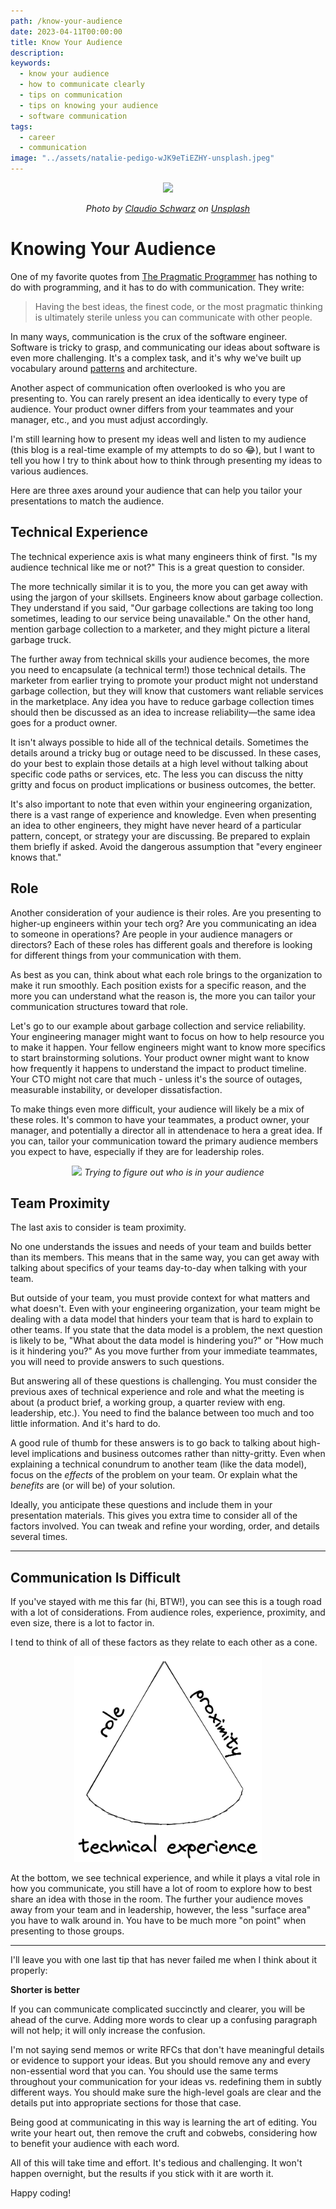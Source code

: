 ```yaml
---
path: /know-your-audience
date: 2023-04-11T00:00:00
title: Know Your Audience
description: 
keywords:
  - know your audience
  - how to communicate clearly
  - tips on communication
  - tips on knowing your audience
  - software communication
tags:
  - career
  - communication
image: "../assets/natalie-pedigo-wJK9eTiEZHY-unsplash.jpeg" 
---
```


<center>

![](../assets/claudio-schwarz-_wDZkpybAfY-unsplash.jpeg)

<i> 
    
Photo by <a href="https://unsplash.com/@purzlbaum?utm_source=unsplash&utm_medium=referral&utm_content=creditCopyText">Claudio Schwarz</a> on <a href="https://unsplash.com/photos/_wDZkpybAfY?utm_source=unsplash&utm_medium=referral&utm_content=creditCopyText">Unsplash</a>

</i>

</center>

# Knowing Your Audience

One of my favorite quotes from [The Pragmatic Programmer](https://amzn.to/3GuXI71) has nothing to do with programming, and it has to do with communication. They write:

> Having the best ideas, the finest code, or the most pragmatic thinking is ultimately sterile unless you can communicate with other people.

In many ways, communication is the crux of the software engineer. Software is tricky to grasp, and communicating our ideas about software is even more challenging. It's a complex task, and it's why we've built up vocabulary around [patterns](https://dangoslen.me/blog/our-obsession-with-patterns/) and architecture.

Another aspect of communication often overlooked is who you are presenting to. You can rarely present an idea identically to every type of audience. Your product owner differs from your teammates and your manager, etc., and you must adjust accordingly.

I'm still learning how to present my ideas well and listen to my audience (this blog is a real-time example of my attempts to do so 😂), but I want to tell you how I try to think about how to think through presenting my ideas to various audiences.

Here are three axes around your audience that can help you tailor your presentations to match the audience. 

## Technical Experience

The technical experience axis is what many engineers think of first. "Is my audience technical like me or not?" This is a great question to consider.

The more technically similar it is to you, the more you can get away with using the jargon of your skillsets. Engineers know about garbage collection. They understand if you said, "Our garbage collections are taking too long sometimes, leading to our service being unavailable." On the other hand, mention garbage collection to a marketer, and they might picture a literal garbage truck. 

The further away from technical skills your audience becomes, the more you need to encapsulate (a technical term!) those technical details. The marketer from earlier trying to promote your product might not understand garbage collection, but they will know that customers want reliable services in the marketplace. Any idea you have to reduce garbage collection times should then be discussed as an idea to increase reliability—the same idea goes for a product owner.

It isn't always possible to hide all of the technical details. Sometimes the details around a tricky bug or outage need to be discussed. In these cases, do your best to explain those details at a high level without talking about specific code paths or services, etc. The less you can discuss the nitty gritty and focus on product implications or business outcomes, the better.

It's also important to note that even within your engineering organization, there is a vast range of experience and knowledge. Even when presenting an idea to other engineers, they might have never heard of a particular pattern, concept, or strategy your are discussing. Be prepared to explain them briefly if asked. Avoid the dangerous assumption that "every engineer knows that."

## Role

Another consideration of your audience is their roles. Are you presenting to higher-up engineers within your tech org? Are you communicating an idea to someone in operations? Are people in your audience managers or directors? Each of these roles has different goals and therefore is looking for different things from your communication with them.

As best as you can, think about what each role brings to the organization to make it run smoothly. Each position exists for a specific reason, and the more you can understand what the reason is, the more you can tailor your communication structures toward that role.

Let's go to our example about garbage collection and service reliability. Your engineering manager might want to focus on how to help resource you to make it happen. Your fellow engineers might want to know more specifics to start brainstorming solutions. Your product owner might want to know how frequently it happens to understand the impact to product timeline. Your CTO might not care that much - unless it's the source of outages, measurable instability, or developer dissatisfaction.

To make things even more difficult, your audience will likely be a mix of these roles. It's common to have your teammates, a product owner, your manager, and potentially a director all in attendenace to hera a great idea. If you can, tailor your communication toward the primary audience members you expect to have, especially if they are for leadership roles.

<div style="max-width: 500px; margin: 0 auto; text-align: center;">
  <img src="https://media.tenor.com/_c8RgO7aX7MAAAAC/zach-galifianakis-dfx.gif" />
  <i>Trying to figure out who is in your audience</i>
</div>

## Team Proximity

The last axis to consider is team proximity. 

No one understands the issues and needs of your team and builds better than its members. This means that in the same way, you can get away with talking about specifics of your teams day-to-day when talking with your team. 

But outside of your team, you must provide context for what matters and what doesn't. Even with your engineering organization, your team might be dealing with a data model that hinders your team that is hard to explain to other teams. If you state that the data model is a problem, the next question is likely to be, "What about the data model is hindering you?" or "How much is it hindering you?" As you move further from your immediate teammates, you will need to provide answers to such questions. 

But answering all of these questions is challenging. You must consider the previous axes of technical experience and role and what the meeting is about (a product brief, a working group, a quarter review with eng. leadership, etc.). You need to find the balance between too much and too little information. And it's hard to do.

A good rule of thumb for these answers is to go back to talking about high-level implications and business outcomes rather than nitty-gritty. Even when explaining a technical conundrum to another team (like the data model), focus on the _effects_ of the problem on your team. Or explain what the _benefits_ are (or will be) of your solution.

Ideally, you anticipate these questions and include them in your presentation materials. This gives you extra time to consider all of the factors involved. You can tweak and refine your wording, order, and details several times.

---

## Communication Is Difficult

If you've stayed with me this far (hi, BTW!), you can see this is a tough road with a lot of considerations. From audience roles, experience, proximity, and even size, there is a lot to factor in.

I tend to think of all of these factors as they relate to each other as a cone. 

<div style="max-width: 300px; margin: 0 auto;">

![](../assets/audience-axis-cone.png)

</div>

At the bottom, we see technical experience, and while it plays a vital role in how you communicate, you still have a lot of room to explore how to best share an idea with those in the room. The further your audience moves away from your team and in leadership, however, the less "surface area" you have to walk around in. You have to be much more "on point" when presenting to those groups.

---

I'll leave you with one last tip that has never failed me when I think about it properly:

**Shorter is better**

If you can communicate complicated succinctly and clearer, you will be ahead of the curve. Adding more words to clear up a confusing paragraph will not help; it will only increase the confusion.

I'm not saying send memos or write RFCs that don't have meaningful details or evidence to support your ideas. But you should remove any and every non-essential word that you can. You should use the same terms throughout your communication for your ideas vs. redefining them in subtly different ways. You should make sure the high-level goals are clear and the details put into appropriate sections for those that case.

Being good at communicating in this way is learning the art of editing. You write your heart out, then remove the cruft and cobwebs, considering how to benefit your audience with each word. 

All of this will take time and effort. It's tedious and challenging. It won't happen overnight, but the results if you stick with it are worth it.

Happy coding!